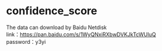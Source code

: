 # confidence_score
The data can download by Baidu Netdisk<br>
link：https://pan.baidu.com/s/1WyQNxiRXbwDVKJkTcWUluQ <br>
password：y3yi <br>
